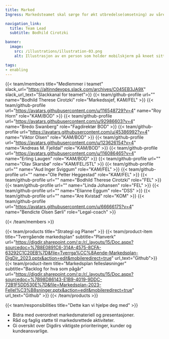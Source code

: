 ```yaml
---
title: Marked
Ingress: Markedsteamet skal sørge for økt utbredelse(omsetning) av våre produktportefølje(fellesløsninger). Dette i henhold til en markedsplan som er gjeldende til enhver tid. Alt som kan tilbys et marked enten for oppmerksomhet, eie, bruk eller forbruk, og som kan tilfredsstille et ønske eller et behov, er innenfor teamets interesse. Målet er at omsetningen av våre produkter skal opp, og at vi får flere kunder til vår produktportefølje(fellesløsninger).

navigation_link:
  title: Team Lead
  subtitle: Bodhild Cirotzki

banner:
  image:
    src: /illustrations/illustration-03.png
    alt: Illustrasjon av en person som holder mobilskjerm på kneet sitt

tags:
- enabling
---
```


{{< team/members title="Medlemmer i teamet" slack_url="https://altinndevops.slack.com/archives/C045EB3JA9X" slack_url_text="Slackkanal for teamet">}}
{{< team/github-profile url="" name="Bodhild Therese Cirotzki" role="Markedssjef, KAM/FEL" >}}
{{< team/github-profile url="https://avatars.githubusercontent.com/u/116548729?v=4" name="Roy Horn" role="KAM/BOD" >}}
{{< team/github-profile url="https://avatars.githubusercontent.com/u/92986603?v=4" name="Bredo Swanberg" role="Fagdirektør BOD" >}}
{{< team/github-profile url="https://avatars.githubusercontent.com/u/45386992?v=4" name="Viktor Olsen" role="KAM/BOD" >}}
{{< team/github-profile url="https://avatars.githubusercontent.com/u/123626154?v=4" name="Andreas M. Fjelldal" role="KAM/BOD" >}}
{{< team/github-profile url="https://avatars.githubusercontent.com/u/116086465?v=4" name="Erling Laugen" role="KAM/BOD" >}}
{{< team/github-profile url="" name="Olav Skarsbø" role="KAM/FEL/STL" >}}
{{< team/github-profile url="" name="Aud Inger Sviggum" role="KAM/FEL" >}}
{{< team/github-profile url="" name="Ole Petter Heggestad" role="KAM/FEL" >}}
{{< team/github-profile url="" name="Bodhild Therese Cirotzki" role="FEL" >}}
{{< team/github-profile url="" name="Linda Johansen" role="FEL" >}}
{{< team/github-profile url="" name="Elianne Eggum" role="DSS" >}}
{{< team/github-profile url="" name="Are Kvistad" role="KOM" >}}
{{< team/github-profile url="https://avatars.githubusercontent.com/u/66666175?v=4" name="Bendicte Olsen Sørli" role="Legal-coach" >}}

{{< /team/members >}}

{{< team/products title="Strategi og Planer" >}}
{{< team/product-item title="Tverrgående markedsplan" subtitle="Planverk" url="https://digdir.sharepoint.com/:p:/r/_layouts/15/Doc.aspx?sourcedoc=%7B8E0891C6-314A-4575-8CFA-63292C1C20EB%7D&file=Tverrga%CC%8Aende-Markedsplan-DigDir_2023.pptx&action=edit&mobileredirect=true" url_text="Github">}}
{{< team/product-item title="Markedsplan fellesløsninger" subtitle="Backlog for hva som pågår" url="https://digdir.sharepoint.com/:p:/r/_layouts/15/Doc.aspx?sourcedoc=%7B98D86143-E1B9-4019-9DDC-72B1F5DD530E%7D&file=Markedsplan-2023-Fellel%C3%B8sninger.pptx&action=edit&mobileredirect=true" url_text="Github" >}}
{{< /team/products >}}

{{< team/responsibilities title="Dette kan vi hjelpe deg med" >}}

- Bidra med overordnet markedsmateriell og presentasjoner.
- Råd og faglig støtte til markedsrettede aktiviteter.
- Gi oversikt over Digdirs viktigste prioriteringer, kunder og kundeansvarlige.

